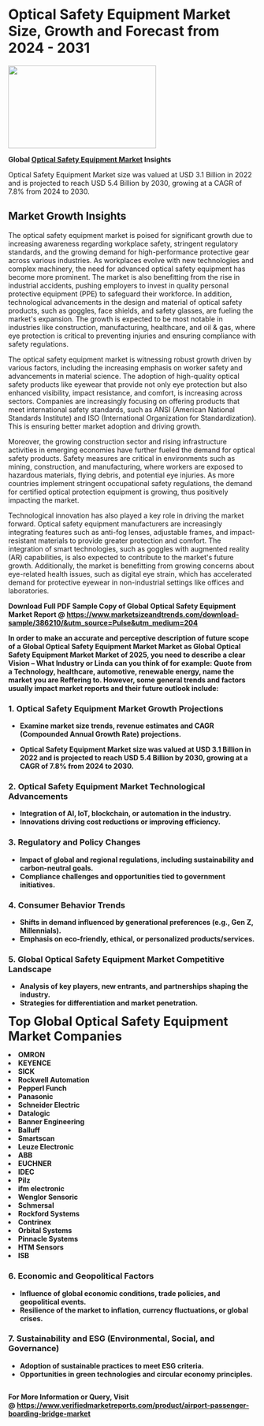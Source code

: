 <H1>Optical Safety Equipment Market Size, Growth and Forecast from 2024 - 2031</H1><img class="aligncenter size-medium wp-image-584254" src="https://thirdeyenews.in/wp-content/uploads/2024/09/Global-Market-Research-300x168.jpeg" alt="" width="300" height="168" /><p><strong>Global&nbsp;<a href="https://www.marketsizeandtrends.com/download-sample/386210/&amp;utm_source=Pulse&amp;utm_medium=204">Optical Safety Equipment Market</a> Insights</strong></p><p>Optical Safety Equipment Market size was valued at USD 3.1 Billion in 2022 and is projected to reach USD 5.4 Billion by 2030, growing at a CAGR of 7.8% from 2024 to 2030.</p><p><h2>Market Growth Insights</h2> <p>The optical safety equipment market is poised for significant growth due to increasing awareness regarding workplace safety, stringent regulatory standards, and the growing demand for high-performance protective gear across various industries. As workplaces evolve with new technologies and complex machinery, the need for advanced optical safety equipment has become more prominent. The market is also benefitting from the rise in industrial accidents, pushing employers to invest in quality personal protective equipment (PPE) to safeguard their workforce. In addition, technological advancements in the design and material of optical safety products, such as goggles, face shields, and safety glasses, are fueling the market's expansion. The growth is expected to be most notable in industries like construction, manufacturing, healthcare, and oil & gas, where eye protection is critical to preventing injuries and ensuring compliance with safety regulations.</p> <p><strong></strong></p> <p>The optical safety equipment market is witnessing robust growth driven by various factors, including the increasing emphasis on worker safety and advancements in material science. The adoption of high-quality optical safety products like eyewear that provide not only eye protection but also enhanced visibility, impact resistance, and comfort, is increasing across sectors. Companies are increasingly focusing on offering products that meet international safety standards, such as ANSI (American National Standards Institute) and ISO (International Organization for Standardization). This is ensuring better market adoption and driving growth.</p> <p>Moreover, the growing construction sector and rising infrastructure activities in emerging economies have further fueled the demand for optical safety products. Safety measures are critical in environments such as mining, construction, and manufacturing, where workers are exposed to hazardous materials, flying debris, and potential eye injuries. As more countries implement stringent occupational safety regulations, the demand for certified optical protection equipment is growing, thus positively impacting the market.</p> <p>Technological innovation has also played a key role in driving the market forward. Optical safety equipment manufacturers are increasingly integrating features such as anti-fog lenses, adjustable frames, and impact-resistant materials to provide greater protection and comfort. The integration of smart technologies, such as goggles with augmented reality (AR) capabilities, is also expected to contribute to the market's future growth. Additionally, the market is benefitting from growing concerns about eye-related health issues, such as digital eye strain, which has accelerated demand for protective eyewear in non-industrial settings like offices and laboratories.</p> <p><strong></p><p><span class=""><strong>Download Full PDF Sample Copy of Global Optical Safety Equipment Market Report</strong> @ <a href="https://www.marketsizeandtrends.com/download-sample/386210/&amp;utm_source=Pulse&amp;utm_medium=204" target="_blank">https://www.marketsizeandtrends.com/download-sample/386210/&amp;utm_source=Pulse&amp;utm_medium=204</a></span></p><p>In order to make an accurate and perceptive description of future scope of a Global&nbsp;Optical Safety Equipment Market Market as Global&nbsp;Optical Safety Equipment Market Market of 2025, you need to describe a clear Vision &ndash; What Industry or Linda can you think of for example: Quote from a Technology, healthcare, automotive, renewable energy, name the market you are Reffering to. However, some general trends and factors usually impact market reports and their future outlook include:</p><h3>1.&nbsp;<strong>Optical Safety Equipment Market Growth Projections</strong></h3><ul><li>Examine market size trends, revenue estimates and CAGR (Compounded Annual Growth Rate) projections.</li><li><p>Optical Safety Equipment Market size was valued at USD 3.1 Billion in 2022 and is projected to reach USD 5.4 Billion by 2030, growing at a CAGR of 7.8% from 2024 to 2030.</p></li></ul><h3>2.&nbsp;<strong>Optical Safety Equipment Market Technological Advancements</strong></h3><ul><li>Integration of AI, IoT, blockchain, or automation in the industry.</li><li>Innovations driving cost reductions or improving efficiency.</li></ul><h3>3.&nbsp;<strong>Regulatory and Policy Changes</strong></h3><ul><li>Impact of global and regional regulations, including sustainability and carbon-neutral goals.</li><li>Compliance challenges and opportunities tied to government initiatives.</li></ul><h3>4.&nbsp;<strong>Consumer Behavior Trends</strong></h3><ul><li>Shifts in demand influenced by generational preferences (e.g., Gen Z, Millennials).</li><li>Emphasis on eco-friendly, ethical, or personalized products/services.</li></ul><h3>5.&nbsp;<strong>Global Optical Safety Equipment Market Competitive Landscape</strong></h3><ul><li>Analysis of key players, new entrants, and partnerships shaping the industry.</li><li>Strategies for differentiation and market penetration.</li></ul><p data-pm-slice="1 1 []"><span style="color: inherit; font-family: inherit; font-size: 25px;">Top Global Optical Safety Equipment Market Companies</span></p><div class="" data-test-id=""><p><li>OMRON</li><li> KEYENCE</li><li> SICK</li><li> Rockwell Automation</li><li> Pepperl Funch</li><li> Panasonic</li><li> Schneider Electric</li><li> Datalogic</li><li> Banner Engineering</li><li> Balluff</li><li> Smartscan</li><li> Leuze Electronic</li><li> ABB</li><li> EUCHNER</li><li> IDEC</li><li> Pilz</li><li> ifm electronic</li><li> Wenglor Sensoric</li><li> Schmersal</li><li> Rockford Systems</li><li> Contrinex</li><li> Orbital Systems</li><li> Pinnacle Systems</li><li> HTM Sensors</li><li> ISB</li></p></div><h3>6.&nbsp;<strong>Economic and Geopolitical Factors</strong></h3><ul><li>Influence of global economic conditions, trade policies, and geopolitical events.</li><li>Resilience of the market to inflation, currency fluctuations, or global crises.</li></ul><h3>7.&nbsp;<strong>Sustainability and ESG (Environmental, Social, and Governance)</strong></h3><ul><li>Adoption of sustainable practices to meet ESG criteria.</li><li>Opportunities in green technologies and circular economy principles.</li></ul><h2><strong style="font-size: 14px;">For More Information or Query, Visit @&nbsp;</strong><a style="background-color: #ffffff; font-size: 14px;" href="https://www.marketsizeandtrends.com/report/optical-safety-equipment-market/" target="_blank">https://www.verifiedmarketreports.com/product/airport-passenger-boarding-bridge-market</a></h2>
